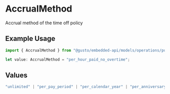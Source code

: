 # AccrualMethod

Accrual method of the time off policy

## Example Usage

```typescript
import { AccrualMethod } from "@gusto/embedded-api/models/operations/puttimeoffpoliciestimeoffpolicyuuid.js";

let value: AccrualMethod = "per_hour_paid_no_overtime";
```

## Values

```typescript
"unlimited" | "per_pay_period" | "per_calendar_year" | "per_anniversary_year" | "per_hour_worked" | "per_hour_worked_no_overtime" | "per_hour_paid" | "per_hour_paid_no_overtime"
```